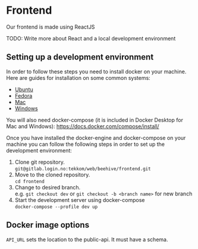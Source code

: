 # Frontend

Our frontend is made using ReactJS

TODO: Write more about React and a local development environment

## Setting up a development environment

In order to follow these steps you need to install docker on your machine.
Here are guides for installation on some common systems:

- [Ubuntu](https://docs.docker.com/engine/install/ubuntu/)
- [Fedora](https://docs.docker.com/engine/install/fedora/)
- [Mac](https://docs.docker.com/desktop/mac/install/)
- [Windows](https://docs.docker.com/desktop/windows/install/)

You will also need docker-compose (it is included in Docker Desktop for Mac and Windows):
https://docs.docker.com/compose/install/

Once you have installed the docker-engine and docker-compose on your machine you can follow the following steps in order to set up the development environment:

1. Clone git repository.<br/>
   `git@gitlab.login.no:tekkom/web/beehive/frontend.git`
2. Move to the cloned repository.<br/>
   `cd frontend`
3. Change to desired branch.<br/>
   e.g. `git checkout dev` or `git checkout -b <branch name>` for new branch
4. Start the development server using docker-compose<br/>
   `docker-compose --profile dev up`

## Docker image options

`API_URL` sets the location to the public-api. It must have a schema.

